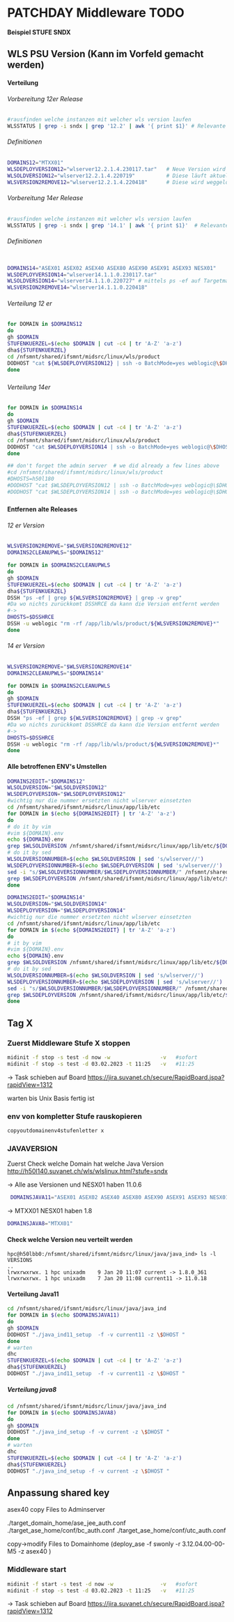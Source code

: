 # PATCHDAY Middleware TODO



**Beispiel STUFE SNDX**

## WLS PSU Version (Kann im Vorfeld gemacht werden)



#### Verteilung

###### Vorbereitung 12er Release

```bash
#rausfinden welche instanzen mit welcher wls version laufen
WLSSTATUS | grep -i sndx | grep '12.2' | awk '{ print $1}' # Relevante Instanzen mit WLS 12.2
```

###### Definitionen

```bash
DOMAINS12="MTXX01"
WLSDEPLOYVERSION12="wlserver12.2.1.4.230117.tar"   # Neue Version wird installiert
WLSOLDVERSION12="wlserver12.2.1.4.220719"          # Diese läuft aktuel, wird inaktiviert (env ausgetragen) 
WLSVERSION2REMOVE12="wlserver12.2.1.4.220418"      # Diese wird weggelöscht
```



###### Vorbereitung 14er Release

```bash
#rausfinden welche instanzen mit welcher wls version laufen
WLSSTATUS | grep -i sndx | grep '14.1' | awk '{ print $1}'  # Relevante Instanzen mit WLS 14.1
```

###### Definitionen


 ```bash
 
DOMAINS14="ASEX01 ASEX02 ASEX40 ASEX80 ASEX90 ASEX91 ASEX93 NESX01"    #Relevante Instanzen
WLSDEPLOYVERSION14="wlserver14.1.1.0.230117.tar"
WLSOLDVERSION14="wlserver14.1.1.0.220727" # mittels ps -ef auf Targetmaschine ausgefiltert
WLSVERSION2REMOVE14="wlserver14.1.1.0.220418"
 ```



###### Verteilung 12 er

```bash
for DOMAIN in $DOMAINS12
do
gh $DOMAIN
STUFENKUERZEL=$(echo $DOMAIN | cut -c4 | tr 'A-Z' 'a-z')
dha${STUFENKUERZEL}
cd /nfsmnt/shared/ifsmnt/midsrc/linux/wls/product
DODHOST "cat ${WLSDEPLOYVERSION12} | ssh -o BatchMode=yes weblogic@\$DHOST \"cd /app/lib/wls/product && tar -xvf - \" "
done
```

##### 

###### Verteilung 14er

```bash
for DOMAIN in $DOMAINS14
do
gh $DOMAIN
STUFENKUERZEL=$(echo $DOMAIN | cut -c4 | tr 'A-Z' 'a-z')
dha${STUFENKUERZEL}
cd /nfsmnt/shared/ifsmnt/midsrc/linux/wls/product
DODHOST "cat $WLSDEPLOYVERSION14 | ssh -o BatchMode=yes weblogic@\$DHOST \"cd /app/lib/wls/product && tar -xvf - \" "
done

## don't forget the admin server  # we did already a few lines above
#cd /nfsmnt/shared/ifsmnt/midsrc/linux/wls/product
#DHOSTS=h50l180
#DODHOST "cat $WLSDEPLOYVERSION12 | ssh -o BatchMode=yes weblogic@\$DHOST \"cd /app/lib/wls/product && tar -xvf - \" "
#DODHOST "cat $WLSDEPLOYVERSION14 | ssh -o BatchMode=yes weblogic@\$DHOST \"cd /app/lib/wls/product && tar -xvf - \" "
```

##### 



#### Entfernen alte Releases

###### 12 er Version

```bash
WLSVERSION2REMOVE="$WLSVERSION2REMOVE12"
DOMAINS2CLEANUPWLS="$DOMAINS12"

for DOMAIN in $DOMAINS2CLEANUPWLS
do
gh $DOMAIN
STUFENKUERZEL=$(echo $DOMAIN | cut -c4 | tr 'A-Z' 'a-z')
dha${STUFENKUERZEL}
DSSH "ps -ef | grep ${WLSVERSION2REMOVE} | grep -v grep"
#Da wo nichts zurückkomt DSSHRCE da kann die Version entfernt werden
#->
DHOSTS=$DSSHRCE
DSSH -u weblogic "rm -rf /app/lib/wls/product/${WLSVERSION2REMOVE}*"
done

```

###### 14 er Version

```bash
WLSVERSION2REMOVE="$WLSVERSION2REMOVE14"
DOMAINS2CLEANUPWLS="$DOMAINS14"

for DOMAIN in $DOMAINS2CLEANUPWLS
do
gh $DOMAIN
STUFENKUERZEL=$(echo $DOMAIN | cut -c4 | tr 'A-Z' 'a-z')
dha${STUFENKUERZEL}
DSSH "ps -ef | grep ${WLSVERSION2REMOVE} | grep -v grep"
#Da wo nichts zurückkomt DSSHRCE da kann die Version entfernt werden
#->
DHOSTS=$DSSHRCE
DSSH -u weblogic "rm -rf /app/lib/wls/product/${WLSVERSION2REMOVE}*"
done

```



#### Alle betroffenen ENV's Umstellen



```bash
DOMAINS2EDIT="$DOMAINS12"
WLSOLDVERSION="$WLSOLDVERSION12"
WLSDEPLOYVERSION="$WLSDEPLOYVERSION12"
#wichtig nur die nummer ersetzten nicht wlserver einsetzten
cd /nfsmnt/shared/ifsmnt/midsrc/linux/app/lib/etc
for DOMAIN in $(echo ${DOMAINS2EDIT} | tr 'A-Z' 'a-z')
do
# do it by vim
#vim ${DOMAIN}.env
echo ${DOMAIN}.env
grep $WLSOLDVERSION /nfsmnt/shared/ifsmnt/midsrc/linux/app/lib/etc/${DOMAIN}.env
# do it by sed
WLSOLDVERSIONNUMBER=$(echo $WLSOLDVERSION | sed 's/wlserver//')
WLSDEPLOYVERSIONNUMBER=$(echo $WLSDEPLOYVERSION | sed 's/wlserver//')
sed -i "s/$WLSOLDVERSIONNUMBER/$WLSDEPLOYVERSIONNUMBER/" /nfsmnt/shared/ifsmnt/midsrc/linux/app/lib/etc/${DOMAIN}.env
grep $WLSDEPLOYVERSION /nfsmnt/shared/ifsmnt/midsrc/linux/app/lib/etc/${DOMAIN}.env
done
```

```bash
DOMAINS2EDIT="$DOMAINS14"
WLSOLDVERSION="$WLSOLDVERSION14"
WLSDEPLOYVERSION="$WLSDEPLOYVERSION14"
#wichtig nur die nummer ersetzten nicht wlserver einsetzten
cd /nfsmnt/shared/ifsmnt/midsrc/linux/app/lib/etc
for DOMAIN in $(echo ${DOMAINS2EDIT} | tr 'A-Z' 'a-z')
do
# it by vim
#vim ${DOMAIN}.env
echo ${DOMAIN}.env
grep $WLSOLDVERSION /nfsmnt/shared/ifsmnt/midsrc/linux/app/lib/etc/${DOMAIN}.env
# do it by sed
WLSOLDVERSIONNUMBER=$(echo $WLSOLDVERSION | sed 's/wlserver//')
WLSDEPLOYVERSIONNUMBER=$(echo $WLSDEPLOYVERSION | sed 's/wlserver//')
sed -i "s/$WLSOLDVERSIONNUMBER/$WLSDEPLOYVERSIONNUMBER/" /nfsmnt/shared/ifsmnt/midsrc/linux/app/lib/etc/${DOMAIN}.env
grep $WLSDEPLOYVERSION /nfsmnt/shared/ifsmnt/midsrc/linux/app/lib/etc/${DOMAIN}.env
done
```



## Tag X

### Zuerst Middleware Stufe X stoppen

```bash
midinit -f stop -s test -d now -w                -v   #sofort
midinit -f stop -s test -d 03.02.2023 -t 11:25   -v   #11:25
```

-> Task schieben auf Board https://jira.suvanet.ch/secure/RapidBoard.jspa?rapidView=1312

warten bis Unix Basis fertig ist

### env von kompletter Stufe rauskopieren

```bash
copyoutdomainenv4stufenletter x
```



### JAVAVERSION

Zuerst Check welche Domain hat welche Java Version http://h50l140.suvanet.ch/wls/wlslinux.html?stufe=sndx

-> Alle ase Versionen und NESX01 haben 11.0.6 

```bash
 DOMAINSJAVA11="ASEX01 ASEX02 ASEX40 ASEX80 ASEX90 ASEX91 ASEX93 NESX01"
```

-> MTXX01 NESX01 haben 1.8

```bash
DOMAINSJAVA8="MTXX01"
```

#### Check welche Version neu  verteilt werden

```
hpc@h50lbb0:/nfsmnt/shared/ifsmnt/midsrc/linux/java/java_ind> ls -l VERSIONS
..
lrwxrwxrwx. 1 hpc unixadm    9 Jan 20 11:07 current -> 1.8.0_361
lrwxrwxrwx. 1 hpc unixadm    7 Jan 20 11:08 current11 -> 11.0.18
```

#### Verteilung Java11

```bash
cd /nfsmnt/shared/ifsmnt/midsrc/linux/java/java_ind
for DOMAIN in $(echo $DOMAINSJAVA11)
do
gh $DOMAIN
DODHOST "./java_ind11_setup  -f -v current11 -z \$DHOST "
done
# warten
dhc
STUFENKUERZEL=$(echo $DOMAIN | cut -c4 | tr 'A-Z' 'a-z')
dha${STUFENKUERZEL}
DODHOST "./java_ind11_setup  -f -v current11 -z \$DHOST "
```



##### Verteilung java8

```bash
cd /nfsmnt/shared/ifsmnt/midsrc/linux/java/java_ind
for DOMAIN in $(echo $DOMAINSJAVA8)
do
gh $DOMAIN
DODHOST "./java_ind_setup -f -v current -z \$DHOST "
done
# warten
dhc
STUFENKUERZEL=$(echo $DOMAIN | cut -c4 | tr 'A-Z' 'a-z')
dha${STUFENKUERZEL}
DODHOST "./java_ind_setup -f -v current -z \$DHOST "
```



## Anpassung shared key

asex40 copy Files to Adminserver

./target_domain_home/ase_jee_auth.conf
./target_ase_home/conf/bc_auth.conf
./target_ase_home/conf/utc_auth.conf

copy->modify Files to Domainhome (deploy_ase -f swonly -r 3.12.04.00-00-M5 -z asex40 )



### Middleware start 

```bash
midinit -f start -s test -d now -w               -v   #sofort
midinit -f stop -s test -d 03.02.2023 -t 11:25   -v   #11:25
```

-> Task schieben auf Board https://jira.suvanet.ch/secure/RapidBoard.jspa?rapidView=1312





